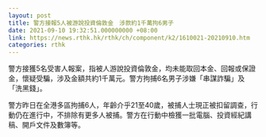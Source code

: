 ```yaml
---
layout: post
title: 警方接報5人被游說投資倫敦金　涉款約1千萬拘6男子
date: 2021-09-10 19:32:51.000000000 +08:00
link: https://news.rthk.hk/rthk/ch/component/k2/1610021-20210910.htm
categories: rthk
---
```


警方接獲5名受害人報案，指被人游說投資倫敦金，均未能取回本金、回報或保證金，懷疑受騙，涉及金額共約1千萬元。警方拘捕6名男子涉嫌「串謀詐騙」及「洗黑錢」。

警方昨日在全港多區拘捕6人，年齡介乎21至40歲，被捕人士現正被扣留調查，行動仍在進行中，不排除有更多人被捕。警方在行動中檢獲一批電腦、投資經紀講稿、開戶文件及數簿等。
